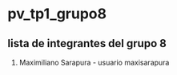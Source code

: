 # pv_tp1_grupo8


## lista de integrantes del grupo 8

1. Maximiliano Sarapura - usuario maxisarapura